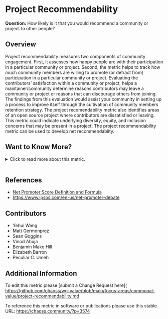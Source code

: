 # Project Recommendability

**Question:** How likely is it that you would recommend a community or project to other people?

## Overview

Project recommendability measures two components of community engagement. First, it assesses how happy people are with their participation in a particular community or project. Second, the metric helps to track how much community members are willing to promote (or detract from) participation in a particular community or project. Evaluating the contributors’ satisfaction within a community or project, helps a maintainer/community determine reasons contributors may leave a community or project or reasons that can discourage others from joining. The findings from this evaluation would assist your community in setting up a process to improve itself through the cultivation of community members retention strategy. The project recomendability metric also identifies areas of an open source project where contributors are dissatisfied or leaving. This metric could indicate underlying diversity, equity, and inclusion concerns that may be present in a project. The project recommendability metric can be used to develop net recommendabilty.

## Want to Know More?

<span markdown="1"><details>

<summary>Click to read more about this metric.</summary>

### Data Collection Strategies

Implicit Data:

*   Community newcomer inclusion factors, such as responsiveness to issues and change requests.
*   Community health factors like change request acceptance rate and release cadence.

Explicit Data:

*   Surveys focused on obtaining contributor perspectives on different communities and contributors. Sample questions include:
    *   Could you specify where you primarily contribute to the community/project?
    *   What aspects of this project do you find exceptionally motivating?
    *   What aspects of this project do you want to see improved in the future?
    *   (optional) Please share your GitHub ID or email address if you wish to help us build some context around your answers as associated with your issues or change requests. This data will not be available to project maintainers or others in the project.
    *   How likely is it that you would recommend this community/project to other people? (Likert scale 0-x scores)
        *   Not at all likely
        *   Neutral
        *   Extremely Likely
            *   As a result of “Not at all likely”: Why do you not recommend the community to your friends or colleagues?
            *   As a result of “Neutral”: Is there anything we can improve?
            *   As a result of “Extremely likely”: Which part of work or areas do you recommend the community to your friends or colleagues?

### Filters

By location of engagement. For example, by asking from:

*   Code committer
*   Issue reporters
*   Issue responders
*   Reviewers (e.g., in change requests)
*   Event participants
*   Release cycle managers
*   Community members (e.g., committers, maintainers, board members)
*   Demographic segments of respondents
*   Length of time in the community, or time since the first contribution
*   Activity type (e.g., new contributors, core, regular, casual, episodic)

### Visualizations

The following provides a way to consider net recommendability.

1.  Individuals who provide low, moderate, or high individual scores on this metric are categorized along a continuum from Detractor, to Passive, and, finally, to Promoter through segmentation using a statistical answer distribution determined to be appropriate for the project (e.g., Figure 1).
2.  The percentage of promoters can be subtracted from the percentage of promoters to produce a measure of net recommendability.

***

![recommendability-scale](https://github.com/chaoss/wg-value/blob/main/focus-areas/communal-value/images/project-recommendability_recommendability-scale.png)

Figure 1: An example of one mapping between a 10-point likert scale and categorization of contributors.

%Detractors-%Promoters = **Net Recommendability**

***

Net recommendability is inspired by the [Net Promoter Score](https://www.surveymonkey.com/mp/net-promoter-score-definition-formula/).

</details></span><br>

## References

*   [Net Promoter Score Definition and Formula](https://www.surveymonkey.com/mp/net-promoter-score-definition-formula/)
*   https://www.ipsos.com/en-us/net-promoter-debate

## Contributors

*   Yehui Wang
*   Matt Germonprez
*   Sean Goggins
*   Vinod Ahuja
*   Benjamin Mako Hill
*   Elizabeth Barron
*   Peculiar C. Umeh

## Additional Information

To edit this metric please \[submit a Change Request here]\( https://github.com/chaoss/wg-value/blob/main/focus-areas/communal-value/project-recommendability.md

To reference this metric in software or publications please use this stable URL: <https://chaoss.community/?p=3574>

<!-- # For groupings in the knowledge base
Context tags: Platform, Contributor
Keyword tags: advocate, promote, famous, detract
-->
